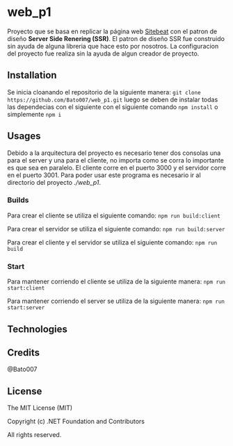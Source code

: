 # web_p1
Proyecto que se basa en replicar la página web [Sitebeat](http://hollowknightsilksong.com/) con el patron de diseño **Server Side Renering (SSR)**. El patron de diseño SSR fue construido sin ayuda de alguna libreria que hace esto por nosotros. La configuracion del proyecto fue realiza sin la ayuda de algun creador de proyecto.   

## Installation
Se inicia cloanando el repositorio de la siguiente manera: `git clone https://github.com/Bato007/web_p1.git` luego se deben de instalar todas las dependecias con el siguiente con el siguiente comando `npm install` o simplemente `npm i`

## Usages
Debido a la arquitectura del proyecto es necesario tener dos consolas una para el server y una para el cliente, no importa como se corra lo importante es que sea en paralelo. El cliente corre en el puerto 3000 y el servidor corre en el puerto 3001. Para poder usar este programa es necesario ir al directorio del proyecto *./web_p1*.

### Builds
Para crear el cliente se utiliza el siguiente comando: 
`npm run build:client`

Para crear el servidor se utiliza el siguiente comando: 
`npm run build:server`

Para crear el cliente y el servidor se utiliza el siguiente comando: 
`npm run build`

### Start 
Para mantener corriendo el cliente se utiliza de la siguiente manera:
`npm run start:client`

Para mantener corriendo el server se utiliza de la siguiente manera:
`npm run start:server`

## Technologies


## Credits 
@Bato007

## License
The MIT License (MIT)

Copyright (c) .NET Foundation and Contributors

All rights reserved.
